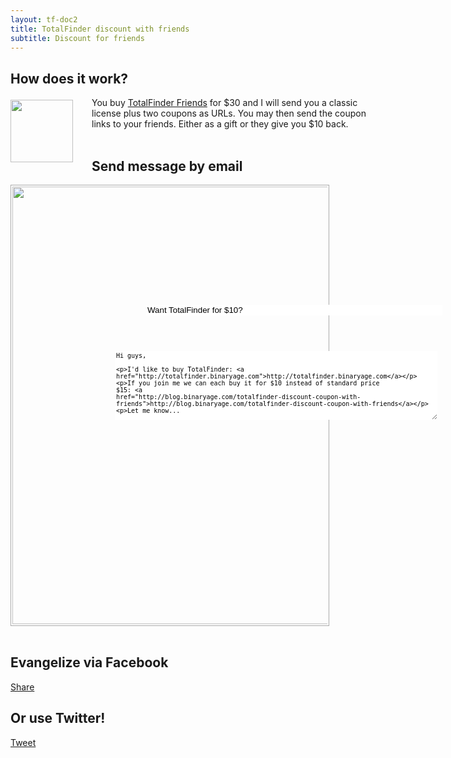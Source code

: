 ```yaml
---
layout: tf-doc2
title: TotalFinder discount with friends
subtitle: Discount for friends
---
```


## How does it work?

<img src="{{site.url}}/shared/img/totalfinder-buy-30.png" style="float:left; margin-right:30px;width:100px; position: relative; top: 4px">

<div style="width:600px">
You buy <a href="">TotalFinder Friends</a> for $30 and I will send you a classic license plus two coupons as URLs. You may then send the coupon links to your friends. Either as a gift or they give you $10 back.
</div>

<br class="clear"/>

## Send message by email
<div style="position: relative">
<img src="{{site.url}}/images/friends-email-template.png" style="width:700px;border:1px solid #aaa;padding:2px" class="nice-rounded"><br>
<input class="hoverable-input" style="position: absolute; top:192px;left:217px;border:none; width:474px;" type="text" value="Want TotalFinder for $10?">
<textarea class="hoverable-input" style="position: absolute; top:266px;left:167px;border:none; font-size: 10px; height:110px; width:516px;overflow:hidden">
Hi guys,

I'd like to buy TotalFinder: http://totalfinder.binaryage.com

If you join me we can each buy it for $10 instead of standard price $15:
http://blog.binaryage.com/totalfinder-discount-coupon-with-friends

Let me know...
</textarea>
<br class="clear"/>
</div>

## Evangelize via Facebook

<a name="fb_share" type="button_count" share_url="http://totalfinder.binaryage.com" href="http://www.facebook.com/sharer.php?t=title">Share</a>
<script src="http://static.ak.fbcdn.net/connect.php/js/FB.Share" type="text/javascript"></script>
<script type="text/javascript">$(function(){
    var x = $('a[type=button_count]');
    x.attr('href', x.attr('href')+'&t='+encodeURIComponent('Join me and let\'s buy TotalFinder for $10 (=$5 discount)'));
})</script>

## Or use Twitter!

<a href="http://twitter.com/share" class="twitter-share-button" data-url="http://totalfinder.binaryage.com" data-text="Join me and let's buy TotalFinder for $10 (=$5 discount) " data-count="horizontal" data-via="binaryage">Tweet</a><script type="text/javascript" src="http://platform.twitter.com/widgets.js"></script>